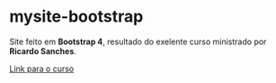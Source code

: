 # mysite-bootstrap

Site feito em **Bootstrap 4**, resultado do exelente curso ministrado por **Ricardo Sanches**. 

[Link para o curso](https://www.youtube.com/playlist?list=PLBbHLUbqqCrTwIrdix6kl84m4OPE0JexR)